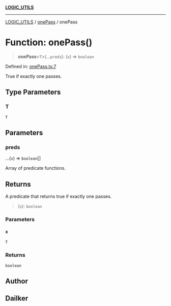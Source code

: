 [**LOGIC_UTILS**](../../README.md)

***

[LOGIC_UTILS](../../README.md) / [onePass](../README.md) / onePass

# Function: onePass()

> **onePass**\<`T`\>(...`preds`): (`x`) => `boolean`

Defined in: [onePass.ts:7](https://github.com/dailker/everyutil-js/blob/b3e269da55b7d96c15eb37e98c5c4f6b94f05f6f/src/logic/onePass.ts#L7)

True if exactly one passes.

## Type Parameters

### T

`T`

## Parameters

### preds

...(`x`) => `boolean`[]

Array of predicate functions.

## Returns

A predicate that returns true if exactly one passes.

> (`x`): `boolean`

### Parameters

#### x

`T`

### Returns

`boolean`

## Author

## Dailker
